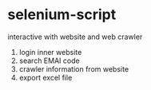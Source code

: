 # selenium-script
interactive with website and web crawler 
1. login inner website 
2. search EMAI code 
3. crawler information from website
4. export excel file 
